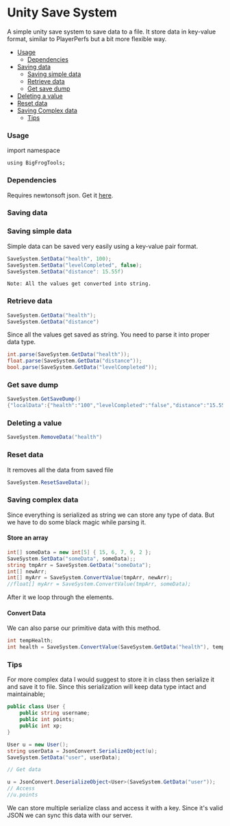 # Unity Save System
A simple unity save system to save data to a file. It store data in key-value format, similar to PlayerPerfs but a bit more flexible way.

- [Usage](#usage)
  - [Dependencies](#dependencies)
- [Saving data](#saving-data)
  - [Saving simple data](#saving-simple-data)
  - [Retrieve data](#retrieve-data)
  - [Get save dump](#get-save-dump)
 -  [Deleting a value](#deleting-a-value)
 -  [Reset data](#reset-data)
- [Saving Complex data](#saving-complex-data)
  -  [Tips](#tips)



### Usage

import namespace

`using BigFrogTools;`

### Dependencies

Requires newtonsoft json.
Get it [here](https://github.com/jilleJr/Newtonsoft.Json-for-Unity).


### Saving data

### Saving simple data
Simple data can be saved very easily using a key-value pair format.

```c#
SaveSystem.SetData("health", 100);
SaveSystem.SetData("levelCompleted", false);
SaveSystem.SetData("distance": 15.55f)
```
`Note: All the values get converted into string.`

### Retrieve data
```c#
SaveSystem.GetData("health");
SaveSystem.GetData("distance")
```
Since all the values get saved as string. You need to parse it into proper data type.
```c#
int.parse(SaveSystem.GetData("health"));
float.parse(SaveSystem.GetData("distance"));
bool.parse(SaveSystem.GetData("levelCompleted"));

```

### Get save dump
```c#
SaveSystem.GetSaveDump()
{"localData":{"health":"100","levelCompleted":"false","distance":"15.55"}}
```

### Deleting a value
```c#
SaveSystem.RemoveData("health")
```

### Reset data
It removes all the data from saved file
```c#
SaveSystem.ResetSaveData();
```

### Saving complex data
Since everything is serialized as string we can store any type of data. But we have to do some black magic while parsing it.

#### Store an array
```c#
int[] someData = new int[5] { 15, 6, 7, 9, 2 };
SaveSystem.SetData("someData", someData);;
string tmpArr = SaveSystem.GetData("someData");
int[] newArr;
int[] myArr = SaveSystem.ConvertValue(tmpArr, newArr);
//float[] myArr = SaveSystem.ConvertValue(tmpArr, someData);
```
After it we loop through the elements.

#### Convert Data 
We can also parse our primitive data with this method.
```c#
int tempHealth;
int health = SaveSystem.ConvertValue(SaveSystem.GetData("health"), tempHealth)
```
### Tips
For more complex data I would suggest to store it in class then serialize it and save it to file. Since this serialization will keep data type intact and maintainable;

```c#
public class User {
    public string username;
    public int points;
    public int xp;
}

User u = new User();
string userData = JsonConvert.SerializeObject(u);
SaveSystem.SetData("user", userData);

// Get data

u = JsonConvert.DeserializeObject<User>(SaveSystem.GetData("user"));
// Access
//u.points
```
We can store multiple serialize class and access it with a key. Since it's valid JSON we can sync this data with our server.




